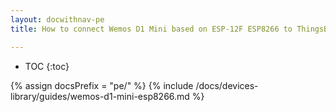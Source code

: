 ```yaml
---
layout: docwithnav-pe
title: How to connect Wemos D1 Mini based on ESP-12F ESP8266 to ThingsBoard?

---
```


* TOC
{:toc}

{% assign docsPrefix = "pe/" %}
{% include /docs/devices-library/guides/wemos-d1-mini-esp8266.md %}
